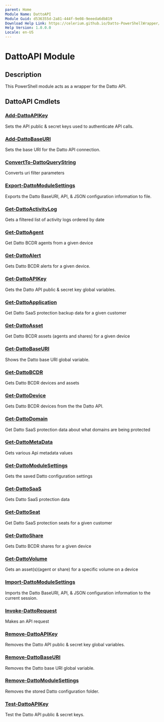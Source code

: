 ```yaml
---
parent: Home 
Module Name: DattoAPI
Module Guid: d536355d-2a81-444f-9e08-9eeeda6db819
Download Help Link: https://celerium.github.io/Datto-PowerShellWrapper/docs/cab
Help Version: 1.0.0.0
Locale: en-US
---
```


# DattoAPI Module
## Description
This PowerShell module acts as a wrapper for the Datto API.

## DattoAPI Cmdlets
### [Add-DattoAPIKey](site/Internal/Add-DattoAPIKey.md)
Sets the API public & secret keys used to authenticate API calls.

### [Add-DattoBaseURI](site/Internal/Add-DattoBaseURI.md)
Sets the base URI for the Datto API connection.

### [ConvertTo-DattoQueryString](site/Internal/ConvertTo-DattoQueryString.md)
Converts uri filter parameters

### [Export-DattoModuleSettings](site/Internal/Export-DattoModuleSettings.md)
Exports the Datto BaseURI, API, & JSON configuration information to file.

### [Get-DattoActivityLog](site/Reporting/Get-DattoActivityLog.md)
Gets a filtered list of activity logs ordered by date

### [Get-DattoAgent](site/BCDR/Get-DattoAgent.md)
Get Datto BCDR agents from a given device

### [Get-DattoAlert](site/BCDR/Get-DattoAlert.md)
Gets Datto BCDR alerts for a given device.

### [Get-DattoAPIKey](site/Internal/Get-DattoAPIKey.md)
Gets the Datto API public & secret key global variables.

### [Get-DattoApplication](site/SaaS/Get-DattoApplication.md)
Get Datto SaaS protection backup data for a given customer

### [Get-DattoAsset](site/BCDR/Get-DattoAsset.md)
Get Datto BCDR assets (agents and shares) for a given device

### [Get-DattoBaseURI](site/Internal/Get-DattoBaseURI.md)
Shows the Datto base URI global variable.

### [Get-DattoBCDR](site/BCDR/Get-DattoBCDR.md)
Gets Datto BCDR devices and assets

### [Get-DattoDevice](site/BCDR/Get-DattoDevice.md)
Gets Datto BCDR devices from the the Datto API.

### [Get-DattoDomain](site/SaaS/Get-DattoDomain.md)
Get Datto SaaS protection data about what domains are being protected

### [Get-DattoMetaData](site/Internal/Get-DattoMetaData.md)
Gets various Api metadata values

### [Get-DattoModuleSettings](site/Internal/Get-DattoModuleSettings.md)
Gets the saved Datto configuration settings

### [Get-DattoSaaS](site/SaaS/Get-DattoSaaS.md)
Gets Datto SaaS protection data

### [Get-DattoSeat](site/SaaS/Get-DattoSeat.md)
Get Datto SaaS protection seats for a given customer

### [Get-DattoShare](site/BCDR/Get-DattoShare.md)
Gets Datto BCDR shares for a given device

### [Get-DattoVolume](site/BCDR/Get-DattoVolume.md)
Gets an asset(s)(agent or share) for a specific volume on a device

### [Import-DattoModuleSettings](site/Internal/Import-DattoModuleSettings.md)
Imports the Datto BaseURI, API, & JSON configuration information to the current session.

### [Invoke-DattoRequest](site/Internal/Invoke-DattoRequest.md)
Makes an API request

### [Remove-DattoAPIKey](site/Internal/Remove-DattoAPIKey.md)
Removes the Datto API public & secret key global variables.

### [Remove-DattoBaseURI](site/Internal/Remove-DattoBaseURI.md)
Removes the Datto base URI global variable.

### [Remove-DattoModuleSettings](site/Internal/Remove-DattoModuleSettings.md)
Removes the stored Datto configuration folder.

### [Test-DattoAPIKey](site/Internal/Test-DattoAPIKey.md)
Test the Datto API public & secret keys.


